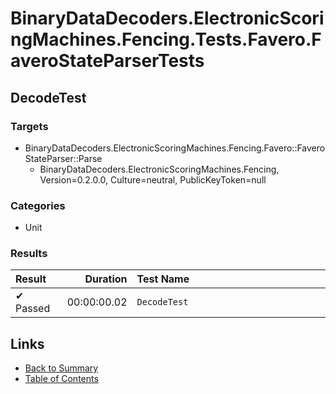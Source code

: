 # BinaryDataDecoders.ElectronicScoringMachines.Fencing.Tests.Favero.FaveroStateParserTests

## DecodeTest

### Targets

* BinaryDataDecoders.ElectronicScoringMachines.Fencing.Favero::FaveroStateParser::Parse
  * BinaryDataDecoders.ElectronicScoringMachines.Fencing, Version=0.2.0.0, Culture=neutral, PublicKeyToken=null

### Categories

* Unit

### Results

| Result                   | Duration    | Test Name                                            |
| :----------------------- | ----------: | :--------------------------------------------------- |
|  ✔ Passed               | 00:00:00.02 | `DecodeTest                                        ` |



## Links

* [Back to Summary](../Summary.md)
* [Table of Contents](../../TOC.md)
